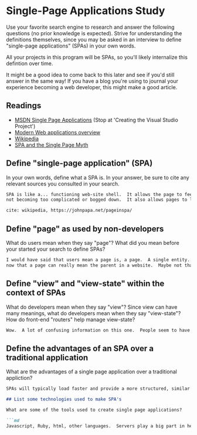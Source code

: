 # Single-Page Applications Study

Use your favorite search engine to research and answer the following questions
(no prior knowledge is expected). Strive for understanding the definitions
themselves, since you may be asked in an interview to define "single-page
applications" (SPAs) in your own words.

All your projects in this program will be SPAs, so you'll likely internalize
this defintion over time.

It might be a good idea to come back to this later and see if you'd still answer
in the same way! If you have a blog you're using to journal your experience
becoming a web developer, this might make a good article.

## Readings

-   [MSDN Single Page Applications](https://msdn.microsoft.com/en-us/magazine/dn463786.aspx) (Stop at 'Creating the Visual Studio Project')
-   [Modern Web applications overview](http://singlepageappbook.com/goal.html)
-   [Wikipedia](https://en.wikipedia.org/wiki/Single-page_application)
-   [SPA and the Single Page Myth](https://johnpapa.net/pageinspa/)

## Define "single-page application" (SPA)

In your own words, define what a SPA is. In your answer, be sure to cite any
relevant sources you consulted in your search.

```md
SPA is like a... functioning web-site shell.  It allows the page to feel dynamic while
not becoming too complicated or bogged down.  It also allows pages to look, feel and act similar (because they are similar) while still allowing content to change within the boundaries of the page as needed or as requested (meaning in response to actions).

cite: wikipedia, https://johnpapa.net/pageinspa/
```

## Define "page" as used by non-developers

What do users mean when they say "page"? What did you mean before your started
your search to define SPAs?

```md
I would have said that users mean a page is, a page.  A single entity.  But I'd say
now that a page can really mean the parent in a website.  Maybe not that black and white, but the elements or substance of a 'page' might contain many other pages (links, actions, etc).
```

## Define "view" and "view-state" within the context of SPAs

What do developers mean when they say "view"? Since view can have many meanings,
what do developers mean when they say "view-state"? How do front-end "routers"
help manage view-state?

```md
Wow.  A lot of confusing information on this one.  People seem to have some very strong opinions on it.  Looks like view means just what it sounds like.  Looking at a web page.  View-state means....how the web page looks between loads?  Or in the state between passing/executing data?  I think.  Things like cache, cookies, java, help manage the view-states by storing data locally.
```

## Define the advantages of an SPA over a traditional application

What are the advantages of a single page application over a traditional appliction?

```md
SPAs will typically load faster and provide a more structured, similar look and feel.  They are not really compatible with search engines, though it looks like there some workarounds to that.  Loading back pages can be difficult, as the pages typically load the basecode of the SPA, but it looks like there are workarounds to that too.  Seems like, with most WEBDEV stuff, best to use SPAs when appropriate, and use something else when SPAs won't quite do or you have to keep writing in workarounds.```

## List some technologies used to make SPA's

What are some of the tools used to create single page applications?

```md
Javascript, Ruby, html, other languages.  Servers play a big part in helping maintain the DOM.  I might be misunderstanding the question.  My answer would be...everything, or mostly everything can be put into SPAs, depending on how you do it.
```
